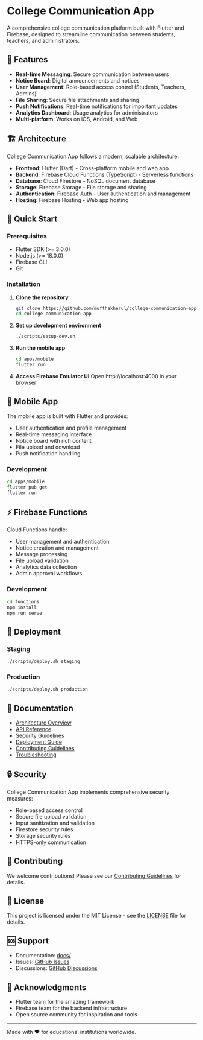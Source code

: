 # College Communication App

A comprehensive college communication platform built with Flutter and Firebase, designed to streamline communication between students, teachers, and administrators.

## 🌟 Features

- **Real-time Messaging**: Secure communication between users
- **Notice Board**: Digital announcements and notices
- **User Management**: Role-based access control (Students, Teachers, Admins)
- **File Sharing**: Secure file attachments and sharing
- **Push Notifications**: Real-time notifications for important updates
- **Analytics Dashboard**: Usage analytics for administrators
- **Multi-platform**: Works on iOS, Android, and Web

## 🏗️ Architecture

College Communication App follows a modern, scalable architecture:

- **Frontend**: Flutter (Dart) - Cross-platform mobile and web app
- **Backend**: Firebase Cloud Functions (TypeScript) - Serverless functions
- **Database**: Cloud Firestore - NoSQL document database
- **Storage**: Firebase Storage - File storage and sharing
- **Authentication**: Firebase Auth - User authentication and management
- **Hosting**: Firebase Hosting - Web app hosting

## 🚀 Quick Start

### Prerequisites

- Flutter SDK (>= 3.0.0)
- Node.js (>= 18.0.0)
- Firebase CLI
- Git

### Installation

1. **Clone the repository**
   ```bash
   git clone https://github.com/mufthakherul/college-communication-app.git
   cd college-communication-app
   ```

2. **Set up development environment**
   ```bash
   ./scripts/setup-dev.sh
   ```

3. **Run the mobile app**
   ```bash
   cd apps/mobile
   flutter run
   ```

4. **Access Firebase Emulator UI**
   Open http://localhost:4000 in your browser

## 📱 Mobile App

The mobile app is built with Flutter and provides:

- User authentication and profile management
- Real-time messaging interface
- Notice board with rich content
- File upload and download
- Push notification handling

### Development

```bash
cd apps/mobile
flutter pub get
flutter run
```

## ⚡ Firebase Functions

Cloud Functions handle:

- User management and authentication
- Notice creation and management
- Message processing
- File upload validation
- Analytics data collection
- Admin approval workflows

### Development

```bash
cd functions
npm install
npm run serve
```

## 🚀 Deployment

### Staging
```bash
./scripts/deploy.sh staging
```

### Production
```bash
./scripts/deploy.sh production
```

## 📖 Documentation

- [Architecture Overview](docs/ARCHITECTURE.md)
- [API Reference](docs/API.md)
- [Security Guidelines](docs/SECURITY.md)
- [Deployment Guide](docs/DEPLOYMENT.md)
- [Contributing Guidelines](docs/CONTRIBUTING.md)
- [Troubleshooting](docs/TROUBLESHOOTING.md)

## 🔒 Security

College Communication App implements comprehensive security measures:

- Role-based access control
- Secure file upload validation
- Input sanitization and validation
- Firestore security rules
- Storage security rules
- HTTPS-only communication

## 🤝 Contributing

We welcome contributions! Please see our [Contributing Guidelines](docs/CONTRIBUTING.md) for details.

## 📄 License

This project is licensed under the MIT License - see the [LICENSE](LICENSE) file for details.

## 🆘 Support

- Documentation: [docs/](docs/)
- Issues: [GitHub Issues](https://github.com/mufthakherul/college-communication-app/issues)
- Discussions: [GitHub Discussions](https://github.com/mufthakherul/college-communication-app/discussions)

## 🙏 Acknowledgments

- Flutter team for the amazing framework
- Firebase team for the backend infrastructure
- Open source community for inspiration and tools

---

Made with ❤️ for educational institutions worldwide.